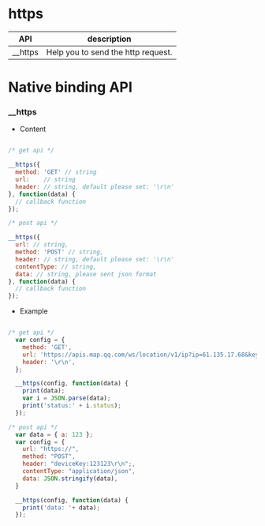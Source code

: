 # https


| API | description |
| --- | --- |
| __https | Help you to send the http request. |


# Native binding API 


### __https
* Content

``` js

/* get api */

__https({
  method: 'GET' // string
  url:    // string
  header: // string, default please set: '\r\n'
}, function(data) {
  // callback function
});

/* post api */

__https({
  url: // string,
  method: 'POST' // string,
  header: // string, default please set: '\r\n'
  contentType: // string,
  data: // string, please sent json format
}, function(data) {
  // callback function
});

```

* Example


``` js

/* get api */
  var config = {
    method: 'GET',
    url: 'https://apis.map.qq.com/ws/location/v1/ip?ip=61.135.17.68&key=6MABZ-VFKAF-DITJ6-JRPZN-OUOFJ-ULBWQ',
    header: '\r\n',
  };

  __https(config, function(data) {
    print(data);
    var i = JSON.parse(data);
    print('status:' + i.status);
  });

/* post api */
  var data = { a: 123 };
  var config = {
    url: "https://",
    method: "POST",
    header: "deviceKey:123123\r\n";,
    contentType: "application/json",
    data: JSON.stringify(data),
  }

  __https(config, function(data) {
    print('data: '+ data);
  });

```